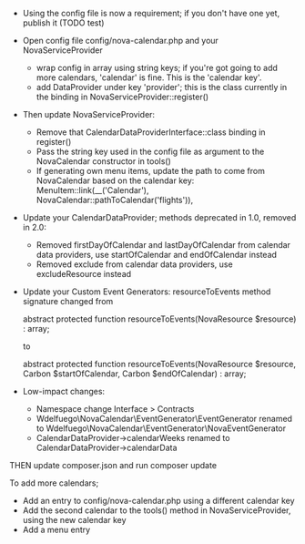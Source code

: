 - Using the config file is now a requirement; if you don't have one yet, publish it (TODO test)

- Open config file config/nova-calendar.php and your NovaServiceProvider
  - wrap config in array using string keys; if you're got going to add more calendars, 'calendar' is fine. This is the 'calendar key'.
  - add DataProvider under key 'provider'; this is the class currently in the binding in NovaServiceProvider::register()

- Then update NovaServiceProvider:
  - Remove that CalendarDataProviderInterface::class binding in register()
  - Pass the string key used in the config file as argument to the NovaCalendar constructor in tools()
  - If generating own menu items, update the path to come from NovaCalendar based on the calendar key:
      MenuItem::link(__('Calendar'), NovaCalendar::pathToCalendar('flights')),
  
- Update your CalendarDataProvider; methods deprecated in 1.0, removed in 2.0:
  - Removed firstDayOfCalendar and lastDayOfCalendar from calendar data providers, use startOfCalendar and endOfCalendar instead
  - Removed exclude from calendar data providers, use excludeResource instead

- Update your Custom Event Generators: resourceToEvents method signature changed from

  abstract protected function resourceToEvents(NovaResource $resource) : array;

  to

  abstract protected function resourceToEvents(NovaResource $resource, Carbon $startOfCalendar, Carbon $endOfCalendar) : array;

- Low-impact changes:
  - Namespace change Interface > Contracts
  - Wdelfuego\NovaCalendar\EventGenerator\EventGenerator renamed to Wdelfuego\NovaCalendar\EventGenerator\NovaEventGenerator
  - CalendarDataProvider->calendarWeeks renamed to CalendarDataProvider->calendarData
  
THEN update composer.json and run composer update


To add more calendars;
- Add an entry to config/nova-calendar.php using a different calendar key
- Add the second calendar to the tools() method in NovaServiceProvider, using the new calendar key
- Add a menu entry 